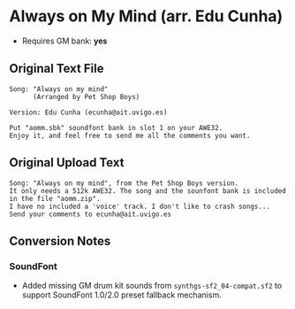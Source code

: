 # Always on My Mind (arr. Edu Cunha)

* Requires GM bank: **yes**

## Original Text File
```
Song: "Always on my mind"
      (Arranged by Pet Shop Boys)

Version: Edu Cunha (ecunha@ait.uvigo.es)

Put "aomm.sbk" soundfont bank in slot 1 on your AWE32.
Enjoy it, and feel free to send me all the comments you want.
```
## Original Upload Text
```
Song: "Always on my mind", from the Pet Shop Boys version.
It only needs a 512k AWE32. The song and the sounfont bank is included in the file "aomm.zip".
I have no included a 'voice' track. I don't like to crash songs...
Send your comments to ecunha@ait.uvigo.es
```
## Conversion Notes

### SoundFont

* Added missing GM drum kit sounds from `synthgs-sf2_04-compat.sf2` to support SoundFont 1.0/2.0 preset fallback mechanism.
